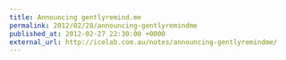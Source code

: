 ```yaml
---
title: Announcing gentlyremind.me
permalink: 2012/02/28/announcing-gentlyremindme
published_at: 2012-02-27 22:30:00 +0000
external_url: http://icelab.com.au/notes/announcing-gentlyremindme/
---
```

